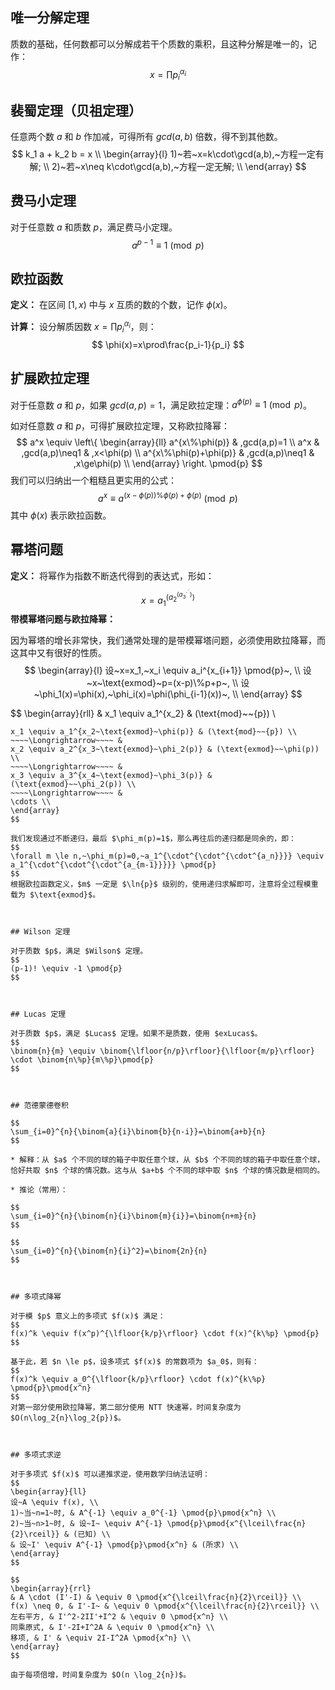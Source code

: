 ## 唯一分解定理

质数的基础，任何数都可以分解成若干个质数的乘积，且这种分解是唯一的，记作：
$$
x = \prod{p_i^{\alpha_i}}
$$


## 裴蜀定理（贝祖定理）

任意两个数 $a$ 和 $b$ 作加减，可得所有 $gcd(a,b)$ 倍数，得不到其他数。
$$
k_1 a + k_2 b = x \\
\begin{array}{l}
1)~若~x=k\cdot\gcd(a,b),~方程一定有解; \\
2)~若~x\neq k\cdot\gcd(a,b),~方程一定无解; \\
\end{array}
$$



## 费马小定理

对于任意数 $a$ 和质数 $p$，满足费马小定理。
$$
a^{p-1} \equiv 1 \pmod{p}
$$



## 欧拉函数

**定义：** 在区间 $[1, x)$ 中与 $x$ 互质的数的个数，记作 $\phi(x)$。

**计算：** 设分解质因数 $x=\prod{p_i^{\alpha_i}}$，则：
$$
\phi(x)=x\prod\frac{p_i-1}{p_i}
$$
 

## 扩展欧拉定理

对于任意数 $a$ 和 $p$，如果 $gcd(a,p)=1$，满足欧拉定理：$a^{\phi(p)} \equiv 1 \pmod{p}$。

如对任意数 $a$ 和 $p$，可得扩展欧拉定理，又称欧拉降幂：
$$
a^x \equiv \left\{
\begin{array}{ll}
a^{x\%\phi(p)} & ,gcd(a,p)=1 \\
a^x & ,gcd(a,p)\neq1 & ,x<\phi(p) \\
a^{x\%\phi(p)+\phi(p)} & ,gcd(a,p)\neq1 & ,x\ge\phi(p) \\
\end{array}
\right. \pmod{p}
$$
我们可以归纳出一个粗糙且更实用的公式：
$$
a^x \equiv a^{(x-\phi(p))\%\phi(p)+\phi(p)} \pmod{p}
$$
其中 $\phi(x)$ 表示欧拉函数。



## 幂塔问题

**定义：** 将幂作为指数不断迭代得到的表达式，形如：
$$
x = a_1^{\left(a_2^{\left(a_3^{\cdot^{\cdot^\cdot}}\right)}\right)}
$$
**带模幂塔问题与欧拉降幂：**

因为幂塔的增长非常快，我们通常处理的是带模幂塔问题，必须使用欧拉降幂，而这其中又有很好的性质。
$$
\begin{array}{l}
设~x=x_1,~x_i \equiv a_i^{x_{i+1}} \pmod{p}~, \\
设~x~\text{exmod}~p=(x-p)\%p+p~, \\
设~\phi_1(x)=\phi(x),~\phi_i(x)=\phi(\phi_{i-1}(x))~, \\
\end{array}
$$

$$
\begin{array}{rll}
&
x_1 \equiv a_1^{x_2} & (\text{mod}~~{p}) \\
~~~~\Longrightarrow~~~~ &
x_1 \equiv a_1^{x_2~\text{exmod}~\phi(p)} & (\text{mod}~~{p}) \\
~~~~\Longrightarrow~~~~ &
x_2 \equiv a_2^{x_3~\text{exmod}~\phi_2(p)} & (\text{exmod}~~\phi(p)) \\
~~~~\Longrightarrow~~~~ &
x_3 \equiv a_3^{x_4~\text{exmod}~\phi_3(p)} & (\text{exmod}~~\phi_2(p)) \\
~~~~\Longrightarrow~~~~ &
\cdots \\
\end{array}
$$

我们发现通过不断递归，最后 $\phi_m(p)=1$，那么再往后的递归都是同余的，即：
$$
\forall m \le n,~\phi_m(p)=0,~a_1^{\cdot^{\cdot^{\cdot^{a_n}}}} \equiv a_1^{\cdot^{\cdot^{\cdot^{a_{m-1}}}}} \pmod{p}
$$
根据欧拉函数定义，$m$ 一定是 $\ln{p}$ 级别的，使用递归求解即可，注意将全过程模重载为 $\text{exmod}$。



## Wilson 定理

对于质数 $p$，满足 $Wilson$ 定理。
$$
(p-1)! \equiv -1 \pmod{p}
$$



## Lucas 定理

对于质数 $p$，满足 $Lucas$ 定理。如果不是质数，使用 $exLucas$。
$$
\binom{n}{m} \equiv \binom{\lfloor{n/p}\rfloor}{\lfloor{m/p}\rfloor} \cdot \binom{n\%p}{m\%p}\pmod{p}
$$



## 范德蒙德卷积

$$
\sum_{i=0}^{n}{\binom{a}{i}\binom{b}{n-i}}=\binom{a+b}{n}
$$

* 解释：从 $a$ 个不同的球的箱子中取任意个球，从 $b$ 个不同的球的箱子中取任意个球，恰好共取 $n$ 个球的情况数。这与从 $a+b$ 个不同的球中取 $n$ 个球的情况数是相同的。

* 推论（常用）：

$$
\sum_{i=0}^{n}{\binom{n}{i}\binom{m}{i}}=\binom{n+m}{n}
$$

$$
\sum_{i=0}^{n}{\binom{n}{i}^2}=\binom{2n}{n}
$$



## 多项式降幂

对于模 $p$ 意义上的多项式 $f(x)$ 满足：
$$
f(x)^k \equiv f(x^p)^{\lfloor{k/p}\rfloor} \cdot f(x)^{k\%p} \pmod{p}
$$

基于此，若 $n \le p$，设多项式 $f(x)$ 的常数项为 $a_0$，则有：
$$
f(x)^k \equiv a_0^{\lfloor{k/p}\rfloor} \cdot f(x)^{k\%p} \pmod{p}\pmod{x^n}
$$
对第一部分使用欧拉降幂，第二部分使用 NTT 快速幂，时间复杂度为 $O(n\log_2{n}\log_2{p})$。



## 多项式求逆

对于多项式 $f(x)$ 可以递推求逆，使用数学归纳法证明：
$$
\begin{array}{ll}
设~A \equiv f(x), \\
1)~当~n=1~时, & A^{-1} \equiv a_0^{-1} \pmod{p}\pmod{x^n} \\
2)~当~n>1~时, & 设~I~ \equiv A^{-1} \pmod{p}\pmod{x^{\lceil\frac{n}{2}\rceil}} & (已知) \\
& 设~I' \equiv A^{-1} \pmod{p}\pmod{x^n} & (所求) \\
\end{array}
$$

$$
\begin{array}{rrl}
& A \cdot (I'-I) & \equiv 0 \pmod{x^{\lceil\frac{n}{2}\rceil}} \\
f(x) \neq 0, & I'-I~ & \equiv 0 \pmod{x^{\lceil\frac{n}{2}\rceil}} \\
左右平方, & I'^2-2II'+I^2 & \equiv 0 \pmod{x^n} \\
同乘原式, & I'-2I+I^2A & \equiv 0 \pmod{x^n} \\
移项, & I' & \equiv 2I-I^2A \pmod{x^n} \\
\end{array}
$$

由于每项倍增，时间复杂度为 $O(n \log_2{n})$。
